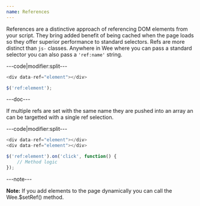 ```yaml
---
name: References
---
```


References are a distinctive approach of referencing DOM elements from your script. They bring added benefit of being cached when the page loads so they offer superior performance to standard selectors. Refs are more distinct than ```js-``` classes. Anywhere in Wee where you can pass a standard selector you can also pass a ```'ref:name'``` string.

---code|modifier:split---

```javascript
<div data-ref="element"></div>
```

```javascript
$('ref:element');
```

---doc---

If multiple refs are set with the same name they are pushed into an array an can be targetted with a single ref selection.

---code|modifier:split---

```javascript
<div data-ref="element"></div>
<div data-ref="element"></div>
```

```javascript
$('ref:element').on('click', function() {
	// Method logic
});
```

---note---

**Note:** If you add elements to the page dynamically you can call the Wee.$setRef() method.